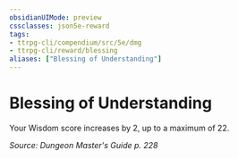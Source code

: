 ```yaml
---
obsidianUIMode: preview
cssclasses: json5e-reward
tags:
- ttrpg-cli/compendium/src/5e/dmg
- ttrpg-cli/reward/blessing
aliases: ["Blessing of Understanding"]
---
```

# Blessing of Understanding

Your Wisdom score increases by 2, up to a maximum of 22.

*Source: Dungeon Master's Guide p. 228*